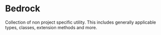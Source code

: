 # Bedrock

Collection of non project specific utility. This includes generally applicable types, classes, extension methods and more.
